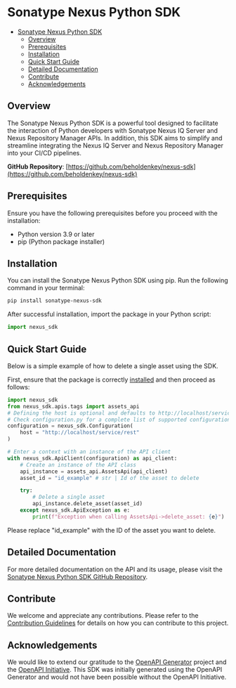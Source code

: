 # Sonatype Nexus Python SDK

- [Sonatype Nexus Python SDK](#sonatype-nexus-python-sdk)
  - [Overview](#overview)
  - [Prerequisites](#prerequisites)
  - [Installation](#installation)
  - [Quick Start Guide](#quick-start-guide)
  - [Detailed Documentation](#detailed-documentation)
  - [Contribute](#contribute)
  - [Acknowledgements](#acknowledgements)

## Overview

The Sonatype Nexus Python SDK is a powerful tool designed to facilitate the interaction of Python developers with Sonatype Nexus IQ Server and Nexus Repository Manager APIs. In addition, this SDK aims to simplify and streamline integrating the Nexus IQ Server and Nexus Repository Manager into your CI/CD pipelines.

**GitHub Repository**: [https://github.com/beholdenkey/nexus-sdk](https://github.com/beholdenkey/nexus-sdk)

## Prerequisites

Ensure you have the following prerequisites before you proceed with the installation:

- Python version 3.9 or later
- pip (Python package installer)

## Installation

You can install the Sonatype Nexus Python SDK using pip. Run the following command in your terminal:

```bash
pip install sonatype-nexus-sdk
```

After successful installation, import the package in your Python script:

```python
import nexus_sdk
```

## Quick Start Guide

Below is a simple example of how to delete a single asset using the SDK.

First, ensure that the package is correctly [installed](https://chat.openai.com/?model=gpt-4-browsing#installation) and then proceed as follows:

```python
import nexus_sdk
from nexus_sdk.apis.tags import assets_api
# Defining the host is optional and defaults to http://localhost/service/rest
# Check configuration.py for a complete list of supported configuration parameters.
configuration = nexus_sdk.Configuration(
    host = "http://localhost/service/rest"
)

# Enter a context with an instance of the API client
with nexus_sdk.ApiClient(configuration) as api_client:
    # Create an instance of the API class
    api_instance = assets_api.AssetsApi(api_client)
    asset_id = "id_example" # str | Id of the asset to delete

    try:
        # Delete a single asset
        api_instance.delete_asset(asset_id)
    except nexus_sdk.ApiException as e:
        print(f"Exception when calling AssetsApi->delete_asset: {e}")

```

Please replace "id_example" with the ID of the asset you want to delete.

## Detailed Documentation

For more detailed documentation on the API and its usage, please visit the [Sonatype Nexus Python SDK GitHub Repository](https://github.com/beholdenkey/nexus-sdk).

## Contribute

We welcome and appreciate any contributions. Please refer to the [Contribution Guidelines](CONTRIBUTING.md) for details on how you can contribute to this project.

## Acknowledgements

We would like to extend our gratitude to the [OpenAPI Generator](https://openapi-generator.tech) project and the [OpenAPI Initiative](https://www.openapis.org/). This SDK was initially generated using the OpenAPI Generator and would not have been possible without the OpenAPI Initiative.
